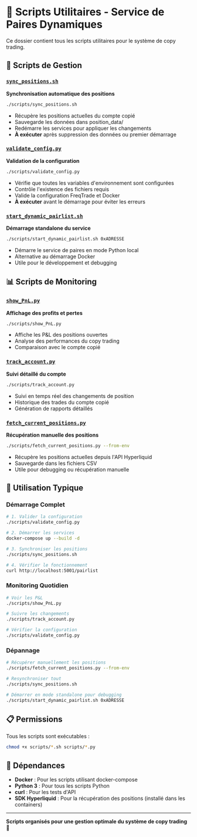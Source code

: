 # 📁 Scripts Utilitaires - Service de Paires Dynamiques

Ce dossier contient tous les scripts utilitaires pour le système de copy trading.

## 🔧 Scripts de Gestion

### [`sync_positions.sh`](sync_positions.sh)
**Synchronisation automatique des positions**
```bash
./scripts/sync_positions.sh
```
- Récupère les positions actuelles du compte copié
- Sauvegarde les données dans position_data/
- Redémarre les services pour appliquer les changements
- **À exécuter** après suppression des données ou premier démarrage

### [`validate_config.py`](validate_config.py)
**Validation de la configuration**
```bash
./scripts/validate_config.py
```
- Vérifie que toutes les variables d'environnement sont configurées
- Contrôle l'existence des fichiers requis
- Valide la configuration FreqTrade et Docker
- **À exécuter** avant le démarrage pour éviter les erreurs

### [`start_dynamic_pairlist.sh`](start_dynamic_pairlist.sh)
**Démarrage standalone du service**
```bash
./scripts/start_dynamic_pairlist.sh 0xADRESSE
```
- Démarre le service de paires en mode Python local
- Alternative au démarrage Docker
- Utile pour le développement et debugging

## 📊 Scripts de Monitoring

### [`show_PnL.py`](show_PnL.py)
**Affichage des profits et pertes**
```bash
./scripts/show_PnL.py
```
- Affiche les P&L des positions ouvertes
- Analyse des performances du copy trading
- Comparaison avec le compte copié

### [`track_account.py`](track_account.py)
**Suivi détaillé du compte**
```bash
./scripts/track_account.py
```
- Suivi en temps réel des changements de position
- Historique des trades du compte copié
- Génération de rapports détaillés

### [`fetch_current_positions.py`](fetch_current_positions.py)
**Récupération manuelle des positions**
```bash
./scripts/fetch_current_positions.py --from-env
```
- Récupère les positions actuelles depuis l'API Hyperliquid
- Sauvegarde dans les fichiers CSV
- Utile pour debugging ou récupération manuelle

## 🎯 Utilisation Typique

### Démarrage Complet
```bash
# 1. Valider la configuration
./scripts/validate_config.py

# 2. Démarrer les services
docker-compose up --build -d

# 3. Synchroniser les positions
./scripts/sync_positions.sh

# 4. Vérifier le fonctionnement
curl http://localhost:5001/pairlist
```

### Monitoring Quotidien
```bash
# Voir les P&L
./scripts/show_PnL.py

# Suivre les changements
./scripts/track_account.py

# Vérifier la configuration
./scripts/validate_config.py
```

### Dépannage
```bash
# Récupérer manuellement les positions
./scripts/fetch_current_positions.py --from-env

# Resynchroniser tout
./scripts/sync_positions.sh

# Démarrer en mode standalone pour debugging
./scripts/start_dynamic_pairlist.sh 0xADRESSE
```

## 📋 Permissions

Tous les scripts sont exécutables :
```bash
chmod +x scripts/*.sh scripts/*.py
```

## 🔗 Dépendances

- **Docker** : Pour les scripts utilisant docker-compose
- **Python 3** : Pour tous les scripts Python
- **curl** : Pour les tests d'API
- **SDK Hyperliquid** : Pour la récupération des positions (installé dans les containers)

---

**Scripts organisés pour une gestion optimale du système de copy trading** 🚀